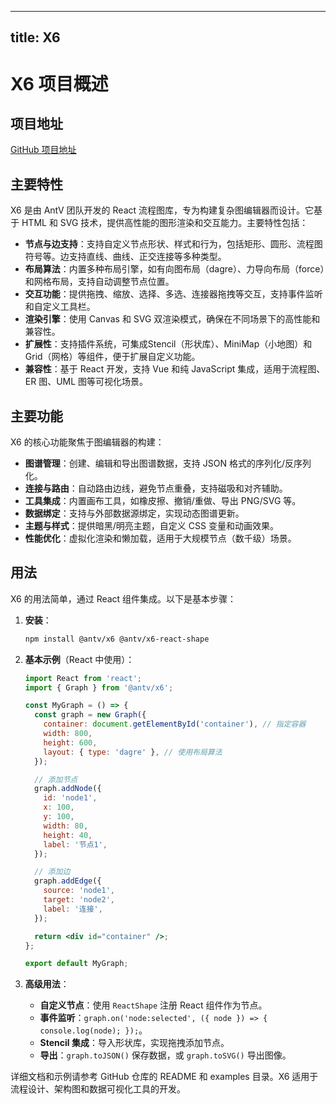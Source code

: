 
---
title: X6
---

# X6 项目概述

## 项目地址
[GitHub 项目地址](https://github.com/antvis/X6)

## 主要特性
X6 是由 AntV 团队开发的 React 流程图库，专为构建复杂图编辑器而设计。它基于 HTML 和 SVG 技术，提供高性能的图形渲染和交互能力。主要特性包括：

- **节点与边支持**：支持自定义节点形状、样式和行为，包括矩形、圆形、流程图符号等。边支持直线、曲线、正交连接等多种类型。
- **布局算法**：内置多种布局引擎，如有向图布局（dagre）、力导向布局（force）和网格布局，支持自动调整节点位置。
- **交互功能**：提供拖拽、缩放、选择、多选、连接器拖拽等交互，支持事件监听和自定义工具栏。
- **渲染引擎**：使用 Canvas 和 SVG 双渲染模式，确保在不同场景下的高性能和兼容性。
- **扩展性**：支持插件系统，可集成Stencil（形状库）、MiniMap（小地图）和 Grid（网格）等组件，便于扩展自定义功能。
- **兼容性**：基于 React 开发，支持 Vue 和纯 JavaScript 集成，适用于流程图、ER 图、UML 图等可视化场景。

## 主要功能
X6 的核心功能聚焦于图编辑器的构建：
- **图谱管理**：创建、编辑和导出图谱数据，支持 JSON 格式的序列化/反序列化。
- **连接与路由**：自动路由边线，避免节点重叠，支持磁吸和对齐辅助。
- **工具集成**：内置画布工具，如橡皮擦、撤销/重做、导出 PNG/SVG 等。
- **数据绑定**：支持与外部数据源绑定，实现动态图谱更新。
- **主题与样式**：提供暗黑/明亮主题，自定义 CSS 变量和动画效果。
- **性能优化**：虚拟化渲染和懒加载，适用于大规模节点（数千级）场景。

## 用法
X6 的用法简单，通过 React 组件集成。以下是基本步骤：

1. **安装**：
   ```bash
   npm install @antv/x6 @antv/x6-react-shape
   ```

2. **基本示例**（React 中使用）：
   ```jsx
   import React from 'react';
   import { Graph } from '@antv/x6';

   const MyGraph = () => {
     const graph = new Graph({
       container: document.getElementById('container'), // 指定容器
       width: 800,
       height: 600,
       layout: { type: 'dagre' }, // 使用布局算法
     });

     // 添加节点
     graph.addNode({
       id: 'node1',
       x: 100,
       y: 100,
       width: 80,
       height: 40,
       label: '节点1',
     });

     // 添加边
     graph.addEdge({
       source: 'node1',
       target: 'node2',
       label: '连接',
     });

     return <div id="container" />;
   };

   export default MyGraph;
   ```

3. **高级用法**：
   - **自定义节点**：使用 `ReactShape` 注册 React 组件作为节点。
   - **事件监听**：`graph.on('node:selected', ({ node }) => { console.log(node); });`。
   - **Stencil 集成**：导入形状库，实现拖拽添加节点。
   - **导出**：`graph.toJSON()` 保存数据，或 `graph.toSVG()` 导出图像。

详细文档和示例请参考 GitHub 仓库的 README 和 examples 目录。X6 适用于流程设计、架构图和数据可视化工具的开发。